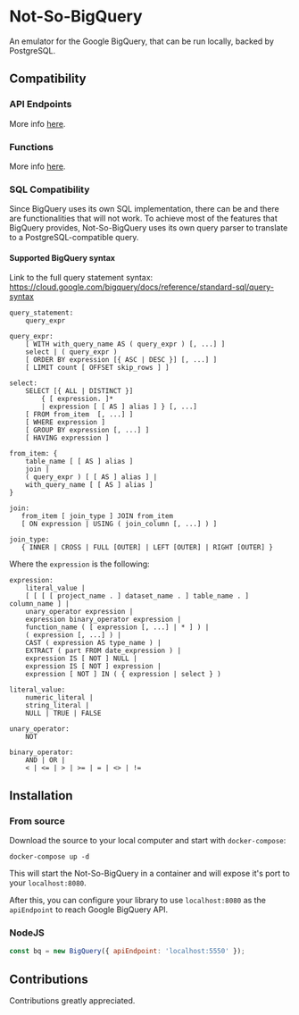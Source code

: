 # Not-So-BigQuery

An emulator for the Google BigQuery, that can be run locally, backed by PostgreSQL.

## Compatibility

### API Endpoints

More info [here](docs/API_SUPPORT.md).

### Functions

More info [here](docs/FUNCTION_SUPPORT.md).

### SQL Compatibility

Since BigQuery uses its own SQL implementation, there can be and there are functionalities that will not work. To
achieve most of the features that BigQuery provides, Not-So-BigQuery uses its own query parser to translate to a
PostgreSQL-compatible query.

#### Supported BigQuery syntax

Link to the full query statement syntax: https://cloud.google.com/bigquery/docs/reference/standard-sql/query-syntax

```
query_statement:
    query_expr

query_expr:
    [ WITH with_query_name AS ( query_expr ) [, ...] ]
    select | ( query_expr )
    [ ORDER BY expression [{ ASC | DESC }] [, ...] ]
    [ LIMIT count [ OFFSET skip_rows ] ]

select:
    SELECT [{ ALL | DISTINCT }]
        { [ expression. ]*
        | expression [ [ AS ] alias ] } [, ...]
    [ FROM from_item  [, ...] ]
    [ WHERE expression ]
    [ GROUP BY expression [, ...] ]
    [ HAVING expression ]

from_item: {
    table_name [ [ AS ] alias ]
    join |
    ( query_expr ) [ [ AS ] alias ] |
    with_query_name [ [ AS ] alias ]
}

join:
   from_item [ join_type ] JOIN from_item
   [ ON expression | USING ( join_column [, ...] ) ]

join_type:
   { INNER | CROSS | FULL [OUTER] | LEFT [OUTER] | RIGHT [OUTER] }
```

Where the `expression` is the following:

```
expression:
    literal_value |
    [ [ [ [ project_name . ] dataset_name . ] table_name . ] column_name ] |
    unary_operator expression |
    expression binary_operator expression |
    function_name ( [ expression [, ...] | * ] ) |
    ( expression [, ...] ) |
    CAST ( expression AS type_name ) |
    EXTRACT ( part FROM date_expression ) |
    expression IS [ NOT ] NULL | 
    expression IS [ NOT ] expression |
    expression [ NOT ] IN ( { expression | select } )

literal_value:
    numeric_literal |
    string_literal |
    NULL | TRUE | FALSE

unary_operator:
    NOT

binary_operator:
    AND | OR |
    < | <= | > | >= | = | <> | != 
``` 

## Installation

### From source

Download the source to your local computer and start with `docker-compose`:
```shell script
docker-compose up -d
```

This will start the Not-So-BigQuery in a container and will expose it's port to your `localhost:8080`.

After this, you can configure your library to use `localhost:8080` as the `apiEndpoint` to reach Google BigQuery API.

### NodeJS
```javascript
const bq = new BigQuery({ apiEndpoint: 'localhost:5550' });
```

## Contributions

Contributions greatly appreciated.


